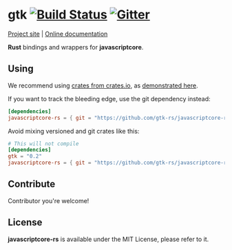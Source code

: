 # gtk [![Build Status](https://travis-ci.org/gtk-rs/javascriptcore-rs.png?branch=master)](https://travis-ci.org/gtk-rs/javascriptcore-rs) [![Gitter](https://badges.gitter.im/Join%20Chat.svg)](https://gitter.im/gtk-rs/javascriptcore-rs)

[Project site](http://gtk-rs.org/) | [Online documentation](http://gtk-rs.org/docs/)

__Rust__ bindings and wrappers for __javascriptcore__.

## Using

We recommend using [crates from crates.io](https://crates.io/keywords/gtk-rs),
as [demonstrated here](http://gtk-rs.org/#using).

If you want to track the bleeding edge, use the git dependency instead:

```toml
[dependencies]
javascriptcore-rs = { git = "https://github.com/gtk-rs/javascriptcore-rs.git" }
```

Avoid mixing versioned and git crates like this:

```toml
# This will not compile
[dependencies]
gtk = "0.2"
javascriptcore-rs = { git = "https://github.com/gtk-rs/javascriptcore-rs.git" }
```

## Contribute

Contributor you're welcome!

## License

__javascriptcore-rs__ is available under the MIT License, please refer to it.
